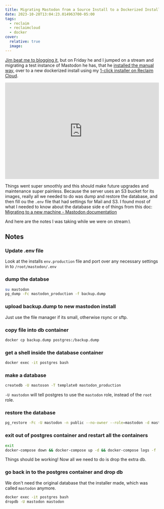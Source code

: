 ```yaml
---
title: Migrating Mastodon from a Source Install to a Dockerized Install
date: 2023-10-28T13:04:23.014963700-05:00
tags:
  - reclaim
  - reclaimcloud
  - docker
cover:
  relative: true
  image:
---
```

[Jim beat me to blogging it](https://bavatuesdays.com/containerizing-mastodon-on-reclaim-cloud/), but on Friday he and I jumped on a stream and migrating a test instance of Mastodon he has, that he [installed the manual way](https://docs.joinmastodon.org/admin/install/), over to a new dockerized install using my [1-click installer on Reclaim Cloud](https://support.reclaimhosting.com/hc/en-us/articles/11874719336087-Running-Mastodon-on-Reclaim-Cloud). 

<iframe title="Migrating a Mastodon source install into a Dockerized install!" width="100%" height="315" src="https://archive.reclaim.tv/videos/embed/d20860dc-24f6-42d7-80c2-cc6002f43eed" frameborder="0" allowfullscreen="" sandbox="allow-same-origin allow-scripts allow-popups"></iframe>

Things went super smoothly and this should make future upgrades and maintenance super painless. Because the server uses an S3 bucket for its images, really all we needed to do was dump and restore the database, and then fill ou the `.env` file that had settings for Mail and S3. I found most of what I needed to know about the database side e of things from this doc:
[Migrating to a new machine - Mastodon documentation](https://docs.joinmastodon.org/admin/migrating/)

And here are the notes I was taking while we were on stream:\

## Notes

### Update .env file
Look at the installs `env.production` file and port over any necessary settings in to `/root/mastodon/.env`

### dump the databse
```bash
su mastodon
pg_dump -Fc mastodon_production -f backup.dump
```

### upload backup.dump to new mastodon install
Just use the file manager if its small, otherwise rsync or sftp.

### copy file into db container
```bash
docker cp backup.dump postgres:/backup.dump
```

### get a shell inside the database container
```bash
docker exec -it postgres bash
```

### make a database
```bash
createdb -U mastoson -T template0 mastodon_production
```
`-U mastodon` will tell postgres to use the `mastodon` role, instead of the `root` role.

### restore the database
```bash
pg_restore -Fc -U mastodon -n public --no-owner --role=mastodon -d mastodon_production /backup.dump
```

### exit out of postgres container and restart all the containers
```bash
exit
docker-compose down && docker-compose up -d && docker-compose logs -f
```
Things should be working! Now all we need to do is drop the extra db.

### go back in to the postgres container and drop db
We don't need the original database that the installer made, which was called `mastodon` anymore.
```bash
docker exec -it postgres bash
dropdb -U mastodon mastodon
```